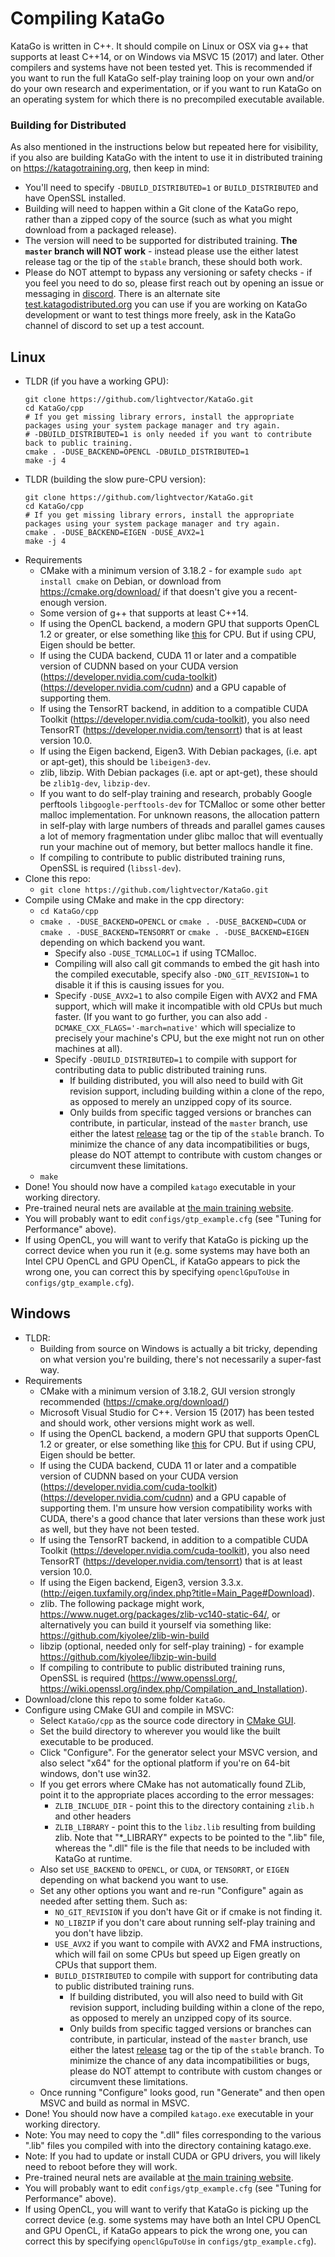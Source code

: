 
# Compiling KataGo
KataGo is written in C++. It should compile on Linux or OSX via g++ that supports at least C++14, or on Windows via MSVC 15 (2017) and later. Other compilers and systems have not been tested yet. This is recommended if you want to run the full KataGo self-play training loop on your own and/or do your own research and experimentation, or if you want to run KataGo on an operating system for which there is no precompiled executable available.

### Building for Distributed
As also mentioned in the instructions below but repeated here for visibility, if you also are building KataGo with the intent to use it in distributed training on https://katagotraining.org, then keep in mind:
* You'll need to specify `-DBUILD_DISTRIBUTED=1` or `BUILD_DISTRIBUTED` and have OpenSSL installed.
* Building will need to happen within a Git clone of the KataGo repo, rather than a zipped copy of the source (such as what you might download from a packaged release).
* The version will need to be supported for distributed training. **The `master` branch will NOT work** - instead please use the either latest release tag or the tip of the `stable` branch, these should both work.
* Please do NOT attempt to bypass any versioning or safety checks - if you feel you need to do so, please first reach out by opening an issue or messaging in [discord](https://discord.gg/bqkZAz3). There is an alternate site [test.katagodistributed.org](test.katagodistributed.org) you can use if you are working on KataGo development or want to test things more freely, ask in the KataGo channel of discord to set up a test account.

## Linux
   * TLDR (if you have a working GPU):
     ```
     git clone https://github.com/lightvector/KataGo.git
     cd KataGo/cpp
     # If you get missing library errors, install the appropriate packages using your system package manager and try again.
     # -DBUILD_DISTRIBUTED=1 is only needed if you want to contribute back to public training.
     cmake . -DUSE_BACKEND=OPENCL -DBUILD_DISTRIBUTED=1
     make -j 4
     ```
   * TLDR (building the slow pure-CPU version):
     ```
     git clone https://github.com/lightvector/KataGo.git
     cd KataGo/cpp
     # If you get missing library errors, install the appropriate packages using your system package manager and try again.
     cmake . -DUSE_BACKEND=EIGEN -DUSE_AVX2=1
     make -j 4
     ```
   * Requirements
      * CMake with a minimum version of 3.18.2 - for example `sudo apt install cmake` on Debian, or download from https://cmake.org/download/ if that doesn't give you a recent-enough version.
      * Some version of g++ that supports at least C++14.
      * If using the OpenCL backend, a modern GPU that supports OpenCL 1.2 or greater, or else something like [this](https://software.intel.com/en-us/opencl-sdk) for CPU. But if using CPU, Eigen should be better.
      * If using the CUDA backend, CUDA 11 or later and a compatible version of CUDNN based on your CUDA version (https://developer.nvidia.com/cuda-toolkit) (https://developer.nvidia.com/cudnn) and a GPU capable of supporting them.
      * If using the TensorRT backend, in addition to a compatible CUDA Toolkit (https://developer.nvidia.com/cuda-toolkit), you also need TensorRT (https://developer.nvidia.com/tensorrt) that is at least version 10.0.
      * If using the Eigen backend, Eigen3. With Debian packages, (i.e. apt or apt-get), this should be `libeigen3-dev`.
      * zlib, libzip. With Debian packages (i.e. apt or apt-get), these should be `zlib1g-dev`, `libzip-dev`.
      * If you want to do self-play training and research, probably Google perftools `libgoogle-perftools-dev` for TCMalloc or some other better malloc implementation. For unknown reasons, the allocation pattern in self-play with large numbers of threads and parallel games causes a lot of memory fragmentation under glibc malloc that will eventually run your machine out of memory, but better mallocs handle it fine.
      * If compiling to contribute to public distributed training runs, OpenSSL is required (`libssl-dev`).
   * Clone this repo:
      * `git clone https://github.com/lightvector/KataGo.git`
   * Compile using CMake and make in the cpp directory:
      * `cd KataGo/cpp`
      * `cmake . -DUSE_BACKEND=OPENCL` or `cmake . -DUSE_BACKEND=CUDA` or `cmake . -DUSE_BACKEND=TENSORRT` or `cmake . -DUSE_BACKEND=EIGEN` depending on which backend you want.
         * Specify also `-DUSE_TCMALLOC=1` if using TCMalloc.
         * Compiling will also call git commands to embed the git hash into the compiled executable, specify also `-DNO_GIT_REVISION=1` to disable it if this is causing issues for you.
         * Specify `-DUSE_AVX2=1` to also compile Eigen with AVX2 and FMA support, which will make it incompatible with old CPUs but much faster. (If you want to go further, you can also add `-DCMAKE_CXX_FLAGS='-march=native'` which will specialize to precisely your machine's CPU, but the exe might not run on other machines at all).
         * Specify `-DBUILD_DISTRIBUTED=1` to compile with support for contributing data to public distributed training runs.
            * If building distributed, you will also need to build with Git revision support, including building within a clone of the repo, as opposed to merely an unzipped copy of its source.
            * Only builds from specific tagged versions or branches can contribute, in particular, instead of the `master` branch, use either the latest [release](https://github.com/lightvector/KataGo/releases) tag or the tip of the `stable` branch. To minimize the chance of any data incompatibilities or bugs, please do NOT attempt to contribute with custom changes or circumvent these limitations.
      * `make`
   * Done! You should now have a compiled `katago` executable in your working directory.
   * Pre-trained neural nets are available at [the main training website](https://katagotraining.org/).
   * You will probably want to edit `configs/gtp_example.cfg` (see "Tuning for Performance" above).
   * If using OpenCL, you will want to verify that KataGo is picking up the correct device when you run it (e.g. some systems may have both an Intel CPU OpenCL and GPU OpenCL, if KataGo appears to pick the wrong one, you can correct this by specifying `openclGpuToUse` in `configs/gtp_example.cfg`).

## Windows
   * TLDR:
      * Building from source on Windows is actually a bit tricky, depending on what version you're building, there's not necessarily a super-fast way.
   * Requirements
      * CMake with a minimum version of 3.18.2, GUI version strongly recommended (https://cmake.org/download/)
      * Microsoft Visual Studio for C++. Version 15 (2017) has been tested and should work, other versions might work as well.
      * If using the OpenCL backend, a modern GPU that supports OpenCL 1.2 or greater, or else something like [this](https://software.intel.com/en-us/opencl-sdk) for CPU. But if using CPU, Eigen should be better.
      * If using the CUDA backend, CUDA 11 or later and a compatible version of CUDNN based on your CUDA version (https://developer.nvidia.com/cuda-toolkit) (https://developer.nvidia.com/cudnn) and a GPU capable of supporting them. I'm unsure how version compatibility works with CUDA, there's a good chance that later versions than these work just as well, but they have not been tested.
      * If using the TensorRT backend, in addition to a compatible CUDA Toolkit (https://developer.nvidia.com/cuda-toolkit), you also need TensorRT (https://developer.nvidia.com/tensorrt) that is at least version 10.0.
      * If using the Eigen backend, Eigen3, version 3.3.x. (http://eigen.tuxfamily.org/index.php?title=Main_Page#Download).
      * zlib. The following package might work, https://www.nuget.org/packages/zlib-vc140-static-64/, or alternatively you can build it yourself via something like: https://github.com/kiyolee/zlib-win-build
      * libzip (optional, needed only for self-play training) - for example https://github.com/kiyolee/libzip-win-build
      * If compiling to contribute to public distributed training runs, OpenSSL is required (https://www.openssl.org/, https://wiki.openssl.org/index.php/Compilation_and_Installation).
   * Download/clone this repo to some folder `KataGo`.
   * Configure using CMake GUI and compile in MSVC:
      * Select `KataGo/cpp` as the source code directory in [CMake GUI](https://cmake.org/runningcmake/).
      * Set the build directory to wherever you would like the built executable to be produced.
      * Click "Configure". For the generator select your MSVC version, and also select "x64" for the optional platform if you're on 64-bit windows, don't use win32.
      * If you get errors where CMake has not automatically found ZLib, point it to the appropriate places according to the error messages:
        * `ZLIB_INCLUDE_DIR` - point this to the directory containing `zlib.h` and other headers
        * `ZLIB_LIBRARY` - point this to the `libz.lib` resulting from building zlib. Note that "*_LIBRARY" expects to be pointed to the ".lib" file, whereas the ".dll" file is the file that needs to be included with KataGo at runtime.
      * Also set `USE_BACKEND` to `OPENCL`, or `CUDA`, or `TENSORRT`, or `EIGEN` depending on what backend you want to use.
      * Set any other options you want and re-run "Configure" again as needed after setting them. Such as:
         * `NO_GIT_REVISION` if you don't have Git or if cmake is not finding it.
         * `NO_LIBZIP` if you don't care about running self-play training and you don't have libzip.
         * `USE_AVX2` if you want to compile with AVX2 and FMA instructions, which will fail on some CPUs but speed up Eigen greatly on CPUs that support them.
         * `BUILD_DISTRIBUTED` to compile with support for contributing data to public distributed training runs.
            * If building distributed, you will also need to build with Git revision support, including building within a clone of the repo, as opposed to merely an unzipped copy of its source.
            * Only builds from specific tagged versions or branches can contribute, in particular, instead of the `master` branch, use either the latest [release](https://github.com/lightvector/KataGo/releases) tag or the tip of the `stable` branch. To minimize the chance of any data incompatibilities or bugs, please do NOT attempt to contribute with custom changes or circumvent these limitations.
      * Once running "Configure" looks good, run "Generate" and then open MSVC and build as normal in MSVC.
   * Done! You should now have a compiled `katago.exe` executable in your working directory.
   * Note: You may need to copy the ".dll" files corresponding to the various ".lib" files you compiled with into the directory containing katago.exe.
   * Note: If you had to update or install CUDA or GPU drivers, you will likely need to reboot before they will work.
   * Pre-trained neural nets are available at [the main training website](https://katagotraining.org/).
   * You will probably want to edit `configs/gtp_example.cfg` (see "Tuning for Performance" above).
   * If using OpenCL, you will want to verify that KataGo is picking up the correct device (e.g. some systems may have both an Intel CPU OpenCL and GPU OpenCL, if KataGo appears to pick the wrong one, you can correct this by specifying `openclGpuToUse` in `configs/gtp_example.cfg`).
